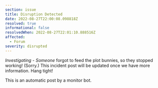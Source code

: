```yaml
---
section: issue
title: Disruption Detected
date: 2022-08-27T22:00:08.098818Z
resolved: true
informational: false
resolvedWhen: 2022-08-27T22:01:10.888516Z
affected:
  - Forum
severity: disrupted
---
```

*Investigating* - _Someone_ forgot to feed the plot bunnies, so they stopped working! (Sorry.) This incident post will be updated once we have more information. Hang tight!

This is an automatic post by a monitor bot.
        